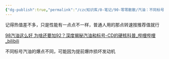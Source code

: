 ```yaml
---
{"dg-publish":true,"permalink":"/czc知识库/0-笔记/90-零零散散/汽油：不同标号的汽油区别科普/","dgPassFrontmatter":true,"created":"2024-11-17T21:59:24.703+08:00","updated":"2024-12-08T11:33:33.847+08:00"}
---
```




记得热值差不多，只是性能有一点点不一样，普通人用的那点转速按推荐值就行


[98汽油这么好 为啥还要加92？深度揭秘汽油和标号-CD的硬核科普\_哔哩哔哩\_bilibili](https://www.bilibili.com/video/BV1hSSLYbE6v)



不同标号汽油的爆点不同，可能因为提前爆炸损坏发动机